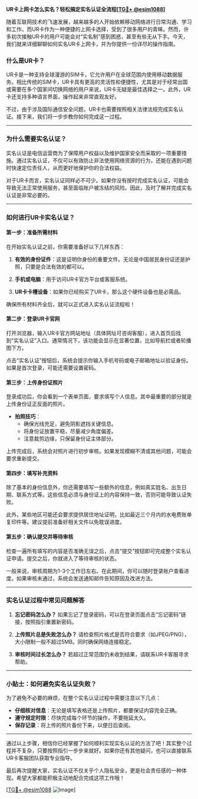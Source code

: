 **UR卡上网卡怎么实名？轻松搞定实名认证全流程[[TG💪+ @esim1088](https://t.me/s/esim1088)]**

随着互联网技术的飞速发展，越来越多的人开始依赖移动网络进行日常沟通、学习和工作。而UR卡作为一种便捷的上网卡选择，受到了很多用户的青睐。然而，许多初次接触UR卡的用户可能会对“实名制”感到困惑，甚至有些无从下手。今天，我们就来详细聊聊如何实名UR卡上网卡，并为你提供一份详尽的操作指南。

### 什么是UR卡？

UR卡是一种支持全球漫游的SIM卡，它允许用户在全球范围内使用移动数据服务。相比传统的SIM卡，UR卡具有更高的灵活性和便捷性，尤其是对于经常出国或需要在多个国家间切换网络的用户来说，UR卡无疑是最佳选择之一。此外，UR卡还支持多种语言界面，操作起来非常直观友好。

不过，由于涉及国际通信安全问题，UR卡也需要按照相关法律法规完成实名认证。接下来，我们将一步步教你如何完成这一过程。

---

### 为什么需要实名认证？

实名认证是电信运营商为了保障用户权益以及维护国家安全而采取的一项重要措施。通过实名认证，不仅可以有效防止非法使用网络资源的行为，还能在遇到问题时快速定位责任人，从而更好地保护你的合法权益。

对于UR卡而言，实名认证同样必不可少。如果你没有按时完成实名认证，可能会导致无法正常使用服务，甚至面临账户被冻结的风险。因此，及时了解并完成实名认证是非常必要的。

---

### 如何进行UR卡实名认证？

#### 第一步：准备所需材料

在开始实名认证之前，你需要准备好以下几样东西：

1. **有效的身份证件**：这是证明你身份的重要文件。无论是中国居民身份证还是护照，只要是合法有效的都可以。
   
2. **手机或电脑**：用于访问UR卡官方平台或客服系统。

3. **UR卡卡槽设备**：如果你已经购买了UR卡，那么这个硬件设备也是必需品。

确保所有材料齐全后，就可以正式进入实名认证流程啦！

#### 第二步：登录UR卡官网

打开浏览器，输入UR卡官方网站地址（具体网址可咨询客服），进入首页后找到“实名认证”入口。通常情况下，该功能会显示在显著位置，比如导航栏或者轮播图下方。

点击“实名认证”按钮后，系统会提示你输入手机号码或电子邮箱地址以验证身份。如果是首次登录，可能还需要设置密码。

#### 第三步：上传身份证照片

登录成功后，你会看到一个表单页面，要求填写个人信息。其中最重要的部分就是上传身份证正反面的照片。

- **拍照技巧**：
   - 确保光线充足，避免阴影遮挡关键信息。
   - 将身份证放置平稳，尽量减少角度偏差。
   - 注意裁剪边缘，只保留身份证主体部分。

上传完成后，系统会对照片进行初步审核。如果发现模糊不清或其他问题，可能会要求重新提交。

#### 第四步：填写补充资料

除了基本的身份信息外，你还需要填写一些额外的信息，例如真实姓名、出生日期、联系方式等。这些信息必须与身份证上的内容保持一致，否则可能导致认证失败。

此外，某些地区可能还会要求提供居住地址证明，比如最近三个月内的水电费账单复印件等。建议提前准备好相关文件以免耽误进度。

#### 第五步：确认提交并等待审核

检查一遍所有填写的内容是否准确无误之后，点击“提交”按钮即可完成整个实名认证申请。提交之后，你就进入了等待审核的状态。

一般来说，审核周期为1-3个工作日左右。在此期间，你可以随时登录账户查看进度。如果审核未通过，系统会发送通知邮件告知原因及改进方法。

---

### 实名认证过程中常见问题解答

1. **忘记密码怎么办？**
   如果忘记了登录密码，可以在登录页面点击“忘记密码”链接，按照指引重置新密码。

2. **上传照片总是失败怎么办？**
   请检查照片格式是否符合要求（如JPEG/PNG），大小限制一般不超过5MB。同时确保网络连接稳定。

3. **审核时间过长怎么办？**
   若超过正常范围仍未收到结果，请联系UR卡客服寻求帮助。

---

### 小贴士：如何避免实名认证失败？

为了避免不必要的麻烦，在整个实名认证过程中需要注意以下几点：

- **仔细核对信息**：无论是填写表格还是上传照片，都要保证内容完全正确。
- **遵守规定时限**：尽快完成每个环节的操作，不要拖延太久。
- **保存记录**：将上传的照片备份下来，以便日后查阅。

---

通过以上步骤，相信你已经掌握了如何顺利实现实名认证的方法了吧！其实整个过程并不复杂，只要按照指引一步步来就好。如果你还有其他疑问，也可以直接联系UR卡客服团队获取专业指导。

最后再次提醒大家，实名认证不仅关乎个人隐私安全，更是社会责任感的一种体现。希望大家都能积极主动地配合完成这项工作哦！

[[TG💪+ @esim1088](https://t.me/s/esim1088) ![Image](https://i.postimg.cc/4NQfJmqS/Snipaste-2025-05-13-00-14-12.png)]